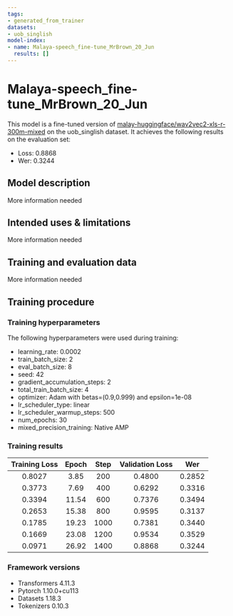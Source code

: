 ```yaml
---
tags:
- generated_from_trainer
datasets:
- uob_singlish
model-index:
- name: Malaya-speech_fine-tune_MrBrown_20_Jun
  results: []
---
```


<!-- This model card has been generated automatically according to the information the Trainer had access to. You
should probably proofread and complete it, then remove this comment. -->

# Malaya-speech_fine-tune_MrBrown_20_Jun

This model is a fine-tuned version of [malay-huggingface/wav2vec2-xls-r-300m-mixed](https://huggingface.co/malay-huggingface/wav2vec2-xls-r-300m-mixed) on the uob_singlish dataset.
It achieves the following results on the evaluation set:
- Loss: 0.8868
- Wer: 0.3244

## Model description

More information needed

## Intended uses & limitations

More information needed

## Training and evaluation data

More information needed

## Training procedure

### Training hyperparameters

The following hyperparameters were used during training:
- learning_rate: 0.0002
- train_batch_size: 2
- eval_batch_size: 8
- seed: 42
- gradient_accumulation_steps: 2
- total_train_batch_size: 4
- optimizer: Adam with betas=(0.9,0.999) and epsilon=1e-08
- lr_scheduler_type: linear
- lr_scheduler_warmup_steps: 500
- num_epochs: 30
- mixed_precision_training: Native AMP

### Training results

| Training Loss | Epoch | Step | Validation Loss | Wer    |
|:-------------:|:-----:|:----:|:---------------:|:------:|
| 0.8027        | 3.85  | 200  | 0.4800          | 0.2852 |
| 0.3773        | 7.69  | 400  | 0.6292          | 0.3316 |
| 0.3394        | 11.54 | 600  | 0.7376          | 0.3494 |
| 0.2653        | 15.38 | 800  | 0.9595          | 0.3137 |
| 0.1785        | 19.23 | 1000 | 0.7381          | 0.3440 |
| 0.1669        | 23.08 | 1200 | 0.9534          | 0.3529 |
| 0.0971        | 26.92 | 1400 | 0.8868          | 0.3244 |


### Framework versions

- Transformers 4.11.3
- Pytorch 1.10.0+cu113
- Datasets 1.18.3
- Tokenizers 0.10.3

